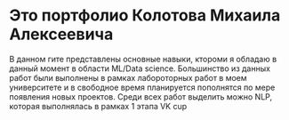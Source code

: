 # Это портфолио Колотова Михаила Алексеевича
В данном гите представлены основные навыки, ктороми я обладаю в данный момент в области ML/Data science.
Большинство из данных работ были выполнены в рамках лабороторных работ в моем университете и в свободное время планируется пополнятся по мере появления новых проектов.
Среди всех работ выделить можно NLP, которая выполнялась в рамках 1 этапа VK cup
